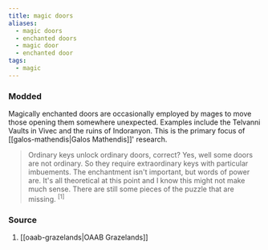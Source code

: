 ```yaml
---
title: magic doors
aliases:
  - magic doors
  - enchanted doors
  - magic door
  - enchanted door
tags:
  - magic
---
```

### Modded
Magically enchanted doors are occasionally employed by mages to move those opening them somewhere unexpected. Examples include the Telvanni Vaults in Vivec and the ruins of Indoranyon. This is the primary focus of [[galos-mathendis|Galos Mathendis]]' research. 

> Ordinary keys unlock ordinary doors, correct? Yes, well some doors are not ordinary. So they require extraordinary keys with particular imbuements. The enchantment isn't important, but words of power are. It's all theoretical at this point and I know this might not make much sense. There are still some pieces of the puzzle that are missing. <sup>[1]</sup>
### Source
1. [[oaab-grazelands|OAAB Grazelands]]

